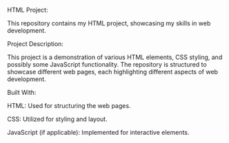 HTML Project:

This repository contains my HTML project, showcasing my skills in web development.

Project Description:

This project is a demonstration of various HTML elements, CSS styling, and possibly some JavaScript functionality. The repository is structured to showcase different web pages, each highlighting different aspects of web development.

Built With:

HTML: Used for structuring the web pages.

CSS: Utilized for styling and layout.

JavaScript (if applicable): Implemented for interactive elements.

